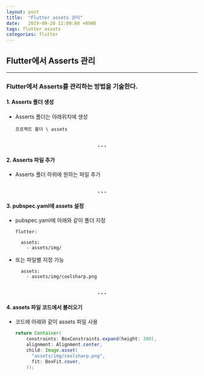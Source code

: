 ```yaml
---
layout: post
title:  "Flutter assets 관리"
date:   2019-09-20 12:00:00 +0900
tags: flutter assets
categories: flutter
---
```


## Flutter에서 Asserts 관리
---
### Flutter에서 Asserts를 관리하는 방법을 기술한다.

#### 1. Asserts 폴더 생성
- Asserts 폴더는 아래위치에 생성

  ```text
  프로젝트 폴더 \ assets
  ```

<h3 align="center">. . .</h3>

#### 2. Asserts 파일 추가
- Asserts 폴더 하위에 원하는 파일 추가

<h3 align="center">. . .</h3>

#### 3. pubspec.yaml에 assets 설정
- pubspec.yaml에 아래와 같이 폴더 지정

	```
	flutter:

	  assets:
	    - assets/img/
	```

- 또는 파일별 지정 가능

  ```
    assets:
      - assets/img/coolsharp.png
  ```

<h3 align="center">. . .</h3>

#### 4. assets 파일 코드에서 불러오기
- 코드에 아래와 같이 assets 파일 사용

  ```java
  return Container(
      constraints: BoxConstraints.expand(height: 300),
      alignment: Alignment.center,
      child: Image.asset(
        "assets/img/coolsharp.png",
        fit: BoxFit.cover,
      ));
  ```
